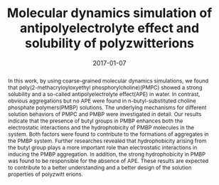 ---
title: "Molecular dynamics simulation of antipolyelectrolyte effect and solubility of polyzwitterions"
authors:
- Shengchun Yang
- You-Liang Zhu
- Hujun Qian
- Zhongyuan Lü
date: "2017-01-07"
doi: "10.1007/s40242-017-6354-0"
publication_types: ["期刊文章"]
publication: "Chemical Research in Chinese Universities"
publication_short: "Chem. Res. Chin. Univ."
abstract: "
<!--more-->
In this work, by using coarse-grained molecular dynamics  simulations, we found that poly(2-methacryloyloxyethyl  phosphorylcholine)(PMPC) showed a strong solubility and a so-called  antipolyelectrolyte effect(APE) in water. In contrast, obvious  aggregations but no APE were found in n-butyl-substituted choline  phosphate polymers(PMBP) solutions. The underlying mechanisms for  different solution behaviors of PMPC and PMBP were investigated in  detail. Our results indicate that the presence of butyl groups in PMBP  enhances both the electrostatic interactions and the hydrophobicity of  PMBP molecules in the system. Both factors were found to contribute to  the formations of aggregates in the PMBP system. Further researches  revealed that hydrophobicity arising from the butyl group plays a more  important role than electrostatic interactions in inducing the PMBP  aggregation. In addition, the strong hydrophobicity in PMBP was found to  be responsible for the absence of APE. These results are expected to  contribute to a better understanding and a better design of the solution  properties of polyzwitt erions."
url_pdf: "http://link.springer.com/10.1007/s40242-017-6354-0"
---